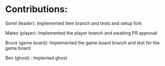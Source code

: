 # Contributions:

Somil (leader): Implemented item branch and tests and setup fork

Mateo (player): Implemented the player branch and awaiting PR approval

Bruce (game board): Implemented the game board branch and test for the game board

Ben (ghost) : Implented ghost